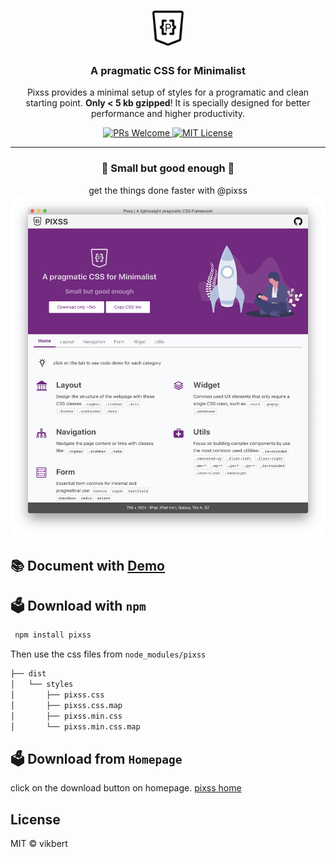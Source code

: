 <h1 align="center">
    <a href="https://vikbert.github.io/pixss/">
    <img src="app-small.png" width="50px" alt="< pixss >">
    </a>
</h1>

<h3 align="center">A pragmatic CSS for Minimalist</h3>
<p align="center">Pixss provides a minimal setup of styles for a programatic and clean starting point.  <strong>Only < 5 kb gzipped</strong>! It is specially designed for better performance and higher productivity. </p>

<p align="center">
 <a href="https://github.com/vikbert/pixss/pulls">
   <img src="https://img.shields.io/badge/PRs-Welcome-brightgreen.svg?style=flat-square" alt="PRs Welcome">
 </a>
 <a href="#">
  <img src="https://img.shields.io/badge/License-MIT-brightgreen.svg?style=flat-square" alt="MIT License">
 </a>

</p>

---

<div style="text-align: center">
  <h3>🎯 Small but good enough 🎯 </h3>
  <span>get the things done faster with @pixss</span>
</div>

<div style="text-align: center">
  <img style="width: 800px;" src="sample.png">
</div>

## 📚 Document with [Demo](https://vikbert.github.io/pixss/)

## 🗳 Download with `npm`

```bash
 npm install pixss
```

Then use the css files from `node_modules/pixss`

```bash
├── dist
│   └── styles
│       ├── pixss.css
│       ├── pixss.css.map
│       ├── pixss.min.css
│       └── pixss.min.css.map
```

## 🗳 Download from `Homepage`

click on the download button on homepage.
[pixss home](<[https://link](https://vikbert.github.io/pixss/)>)

## License

MIT © vikbert
